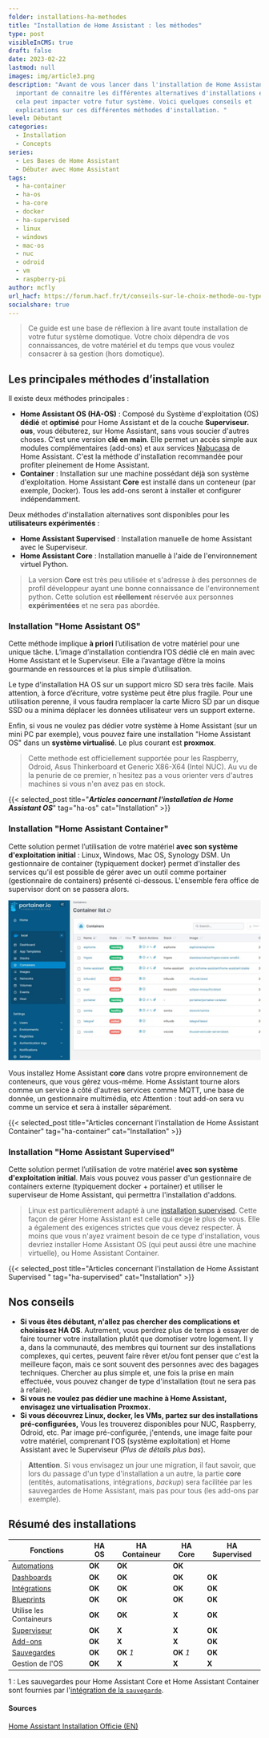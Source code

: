 ```yaml
---
folder: installations-ha-methodes
title: "Installation de Home Assistant : les méthodes"
type: post
visibleInCMS: true
draft: false
date: 2023-02-22
lastmod: null
images: img/article3.png
description: "Avant de vous lancer dans l'installation de Home Assistant, il est
  important de connaitre les différentes alternatives d'installations et comment
  cela peut impacter votre futur système. Voici quelques conseils et
  explications sur ces différentes méthodes d'installation. "
level: Débutant
categories:
  - Installation
  - Concepts
series:
  - Les Bases de Home Assistant
  - Débuter avec Home Assistant
tags:
  - ha-container
  - ha-os
  - ha-core
  - docker
  - ha-supervised
  - linux
  - windows
  - mac-os
  - nuc
  - odroid
  - vm
  - raspberry-pi
author: mcfly
url_hacf: https://forum.hacf.fr/t/conseils-sur-le-choix-methode-ou-type-dinstallation/2068
socialshare: true
---
```

> Ce guide est une base de réflexion à lire avant toute installation de votre futur système domotique. Votre choix dépendra de vos connaissances, de votre matériel et du temps que vous voulez consacrer à sa gestion (hors domotique). 

## Les principales méthodes d’installation

Il existe deux méthodes principales :

* **Home Assistant OS (HA-OS)** : Composé du Système d'exploitation (OS) **dédié** et **optimisé** pour Home Assistant et de la couche **Superviseur. ous**, vous débuterez, sur Home Assistant, sans vous soucier d'autres choses. C'est une version **clé en main**. Elle permet un accès simple aux modules complémentaires (add-ons) et aux services [Nabucasa](https://www.nabucasa.com/) de Home Assistant. C'est la méthode d'installation recommandée pour profiter pleinement de Home Assistant.
* **Container** : Installation sur une machine possédant déjà son système d'exploitation. Home Assistant **Core** est installé dans un conteneur (par exemple, Docker). Tous les add-ons seront à installer et configurer indépendamment.

Deux méthodes d'installation alternatives sont disponibles pour les **utilisateurs expérimentés** :

* **Home Assistant Supervised** : Installation manuelle de home Assistant avec le Superviseur.
* **Home Assistant Core** : Installation manuelle à l'aide de l'environnement virtuel Python.

> La version **Core** est très peu utilisée et s'adresse à des personnes de profil développeur ayant une bonne connaissance de l'environnement python. Cette solution est **réellement** réservée aux personnes **expérimentées** et ne sera pas abordée.

### Installation "Home Assistant OS"

Cette méthode implique **à priori** l’utilisation de votre matériel pour une unique tâche. L’image d’installation contiendra l’OS dédié clé en main avec Home Assistant et le Superviseur.
Elle a l’avantage d’être la moins gourmande en ressources et la plus simple d’utilisation.

Le type d'installation HA OS sur un support micro SD sera très facile. Mais attention, à force d’écriture, votre système peut être plus fragile. Pour une utilisation perenne, il vous faudra remplacer la carte Micro SD par un disque SSD ou a minima déplacer les données utilisateur vers un support externe.

Enfin, si vous ne voulez pas dédier votre système à Home Assistant (sur un mini PC par exemple), vous pouvez faire une installation "Home Assistant OS" dans un **système virtualisé**. Le plus courant est **proxmox**.

> Cette methode est officiellement supportée pour les Raspberry, Odroid, Asus Thinkerboard et Generic X86-X64 (Intel NUC). Au vu de la penurie de ce premier, n´hesitez pas a vous orienter vers d'autres machines si vous n'en avez pas en stock.

{{< selected_post title="***Articles concernant l'installation de Home Assistant OS***" tag="ha-os" cat="Installation" >}}

### Installation "Home Assistant Container"

Cette solution permet l’utilisation de votre matériel **avec son système d'exploitation initial** : Linux, Windows, Mac OS, Synology DSM.
Un gestionnaire de container (typiquement docker) permet d'installer des services qu'il est possible de gérer avec un outil comme portainer (gestionnaire de containers) présenté ci-dessous. L'ensemble fera office de supervisor dont on se passera alors.

![](img/portainer.jpg)

Vous installez Home Assistant **core** dans votre propre environnement de conteneurs, que vous gérez vous-même.
Home Assistant tourne alors comme un service à côté d'autres services comme MQTT, une base de donnée, un gestionnaire multimédia, etc 
Attention : tout add-on sera vu comme un service et sera à installer séparément.

{{< selected_post title="Articles concernant l'installation de Home Assistant Container" tag="ha-container" cat="Installation" >}}

### Installation "Home Assistant Supervised"

Cette solution permet l’utilisation de votre matériel **avec son système d'exploitation initial**. Mais vous pouvez vous passer d'un gestionnaire de containers externe (typiquement docker + portainer) et utiliser le superviseur de Home Assistant, qui permettra l'installation d'addons.

> Linux est particulièrement adapté à une [installation supervised](https://github.com/home-assistant/supervised-installer). Cette façon de gérer Home Assistant est celle qui exige le plus de vous. Elle a également des exigences strictes que vous devez respecter. À moins que vous n'ayez vraiment besoin de ce type d'installation, vous devriez installer Home Assistant OS (qui peut aussi être une machine virtuelle), ou Home Assistant Container.

{{< selected_post title="Articles concernant l'installation de Home Assistant Supervised " tag="ha-supervised" cat="Installation" >}}

## Nos conseils

* **Si vous êtes débutant, n'allez pas chercher des complications et choisissez HA OS**. Autrement, vous perdrez plus de temps à essayer de faire tourner votre installation plutôt que domotiser votre logement. Il y a, dans la communauté, des membres qui tournent sur des installations complexes, qui certes, peuvent faire rêver et/ou font penser que c'est la meilleure façon, mais ce sont souvent des personnes avec des bagages techniques. Chercher au plus simple et, une fois la prise en main effectuée, vous pouvez changer de type d'installation (tout ne sera pas à refaire).
* **S﻿i vous ne voulez pas dédier une machine à Home Assistant, envisagez une virtualisation Proxmox.**
* **Si vous découvrez Linux, docker, les VMs, partez sur des installations pré-configurées,** Vous les trouverez disponibles pour NUC, Raspberry, Odroid, etc. Par image pré-configurée, j'entends, une image faite pour votre matériel, comprenant l'OS (système exploitation) et Home Assistant avec le Superviseur (*Plus de détails plus bas*).

> **Attention**. Si vous envisagez un jour une migration, il faut savoir, que lors du passage d'un type d'installation a un autre, la partie **core** (entités, automatisations, intégrations, *backup*) sera facilitée par les sauvegardes de Home Assistant, mais pas pour tous (les add-ons par exemple).

## Résumé des installations

| Fonctions                                                                             | HA OS  | HA Containeur | HA Core    | HA Supervised |
| ------------------------------------------------------------------------------------- | ------ | ------------- | ---------- | ------------- |
| [Automations](https://www.home-assistant.io/docs/automation)                          | **OK** | **OK**        | **OK**     |               |
| [Dashboards](https://www.home-assistant.io/dashboards)                                | **OK** | **OK**        | **OK**     | **OK**        |
| [Intégrations](https://www.home-assistant.io/integrations)                            | **OK** | **OK**        | **OK**     | **OK**        |
| [Blueprints](https://www.home-assistant.io/docs/blueprint)                            | **OK** | **OK**        | **OK**     | **OK**        |
| Utilise les Containeurs                                                               | **OK** | **OK**        | **X**      | **OK**        |
| [Superviseur](https://www.home-assistant.io/docs/glossary/#home-assistant-supervisor) | **OK** | **X**         | **X**      | **OK**        |
| [Add-ons](https://www.home-assistant.io/addons)                                       | **OK** | **X**         | **X**      | **OK**        |
| [Sauvegardes](https://www.home-assistant.io/common-tasks/os/#backups)                 | **OK** | **OK** *1*    | **OK** *1* | **OK**        |
| Gestion de l'OS                                                                       | **OK** | **X**         | **X**      | **X**         |

1 : Les sauvegardes pour Home Assistant Core et Home Assistant Container sont fournies par l'[intégration de la `sauvegarde`](https://www.home-assistant.io/integrations/backup).

#### Sources

[Home Assistant Installation Officie (EN)](https://www.home-assistant.io/installation/)